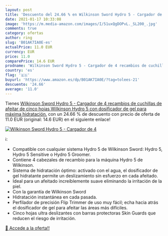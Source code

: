 ```yaml
---
layout: post
title: 'Descuento del 24.66 % en Wilkinson Sword Hydro 5 - Cargador de 4 '
date: 2021-01-17 10:33:08
image: 'https://m.media-amazon.com/images/I/51uxQgDOPvL._SL200_.jpg'
comments: true
category: ofertas
author: ring
slug: 'B01AK7IA0E-es'
actualPrice: 11.0 EUR
currency: EUR
price: 11.0
comparePrice: 14.6 EUR
prodname: 'Wilkinson Sword Hydro 5 - Cargador de 4 recambios de cuchillas de afeitar de cinco hojas Wilkinson Hydro 5 con dosificador de gel para máxima hidratación.'
country: 'es'
flag: '🇪🇸'
buyurl: 'https://www.amazon.es/dp/B01AK7IA0E/?tag=tolees-21'
descuento: '24.66'
average: '11.0'
---
```


Tienes [Wilkinson Sword Hydro 5 - Cargador de 4 recambios de cuchillas de afeitar de cinco hojas Wilkinson Hydro 5 con dosificador de gel para máxima hidratación.](https://www.amazon.es/dp/B01AK7IA0E/?tag=tolees-21) con un 24.66 % de descuento con precio de oferta de 11.0 EUR (original: 14.6 EUR) en el siguiente enlace!

[![Wilkinson Sword Hydro 5 - Cargador de 4 ](https://m.media-amazon.com/images/I/51uxQgDOPvL._SL200_.jpg)](https://www.amazon.es/dp/B01AK7IA0E/?tag=tolees-21)

ℹ️:

- Compatible con cualquier sistema Hydro 5 de Wilkinson Sword: Hydro 5, Hydro 5 Sensitive o Hydro 5 Groomer.
- Contiene 4 cabezales de recambio para la máquina Hydro 5 de Wilkinson.
- Sistema de hidratación óptimo: activado con el agua, el dosificador de gel hidratante permite un deslizamiento sin esfuerzo en cada afeitado.
- Ideal para un afeitado increíblemente suave eliminando la irritación de la piel.
- Con la garantía de Wilkinson Sword
- Hidratación instantánea en cada pasada.
- Perfilador de precisión Flip Trimmer de uso muy fácil; echa hacia atrás el dosificador de gel para afeitar las áreas más difíciles.
- Cinco hojas ultra deslizantes con barras protectoras Skin Guards que reducen el riesgo de irritación.

[🛒 Accede a la oferta!!](https://www.amazon.es/dp/B01AK7IA0E/?tag=tolees-21)
